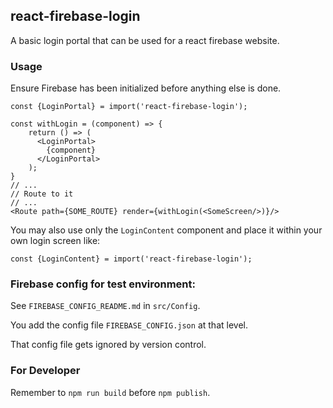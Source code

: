 ## react-firebase-login

A basic login portal that can be used for a react firebase website.

### Usage
Ensure Firebase has been initialized before anything else is done.

```
const {LoginPortal} = import('react-firebase-login');

const withLogin = (component) => {
    return () => (
      <LoginPortal>
        {component}
      </LoginPortal>
    );
}
// ...
// Route to it
// ...
<Route path={SOME_ROUTE} render={withLogin(<SomeScreen/>)}/>
```

You may also use only the `LoginContent` component and place it within
your own login screen like:

```
const {LoginContent} = import('react-firebase-login');
```

### Firebase config for test environment:

See `FIREBASE_CONFIG_README.md` in `src/Config`.

You add the config file `FIREBASE_CONFIG.json` at that level.

That config file gets ignored by version control.

### For Developer

Remember to `npm run build` before `npm publish`.